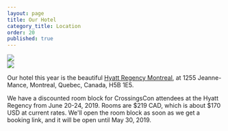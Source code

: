 ```yaml
---
layout: page
title: Our Hotel
category_title: Location
order: 20
published: true
---
```


<div class="row">
  <div class="col-12 col-md-6 mb-3"><img src="{{site.baseurl}}/images/hyatt1.jpg"/></div>
  <div class="col-12 col-md-6 mb-3"><img src="{{site.baseurl}}/images/hyatt2.jpg"/></div>
</div>

Our hotel this year is the beautiful [Hyatt Regency Montreal](https://montreal.regency.hyatt.com/en/hotel/home.html), at 1255 Jeanne-Mance, Montreal, Quebec, Canada, H5B 1E5.

We have a discounted room block for CrossingsCon attendees at the Hyatt Regency from June 20-24, 2019. Rooms are $219 CAD, which is about $170 USD at current rates. We'll open the room block as soon as we get a booking link, and it will be open until May 30, 2019.

<!-- If you cannot get a room in the room block, please [let us know]({{site.baseurl}}/about/contact)! Space is limited, but we want to try to find a place for everyone who wants to attend, and we will make every effort to get you into the room block or find something nearby. -->

<!-- <p class="text-center">
  <a class="btn btn-lg btn-success" href="#" target="_blank">Book your room!</a>
</p> -->
